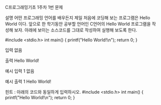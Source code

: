 C프로그래밍기초 1주차 1번 문제

설명
어떤 프로그래밍 언어를 배우든지 제일 처음에 코딩해 보는 프로그램은 Hello World 이다.
앞으로 한 학기동안 공부할 언어인 C언어의 Hello World 프로그램을 작성해 보자.
아래에 보이는 소스코드를 그대로 작성하여 실행해 보도록 한다.

#include <stdio.h>
int main()
{
	printf("Hello World!\n");
	return 0;
}


입력
없음


출력
Hello World!


예시 입력 1
없음

예시 출력 1
Hello World!


힌트 : 아래의 코드와 동일하게 입력하시오.
#include <stdio.h>
int main()
{
	printf("Hello World!\n");
	return 0;
}
